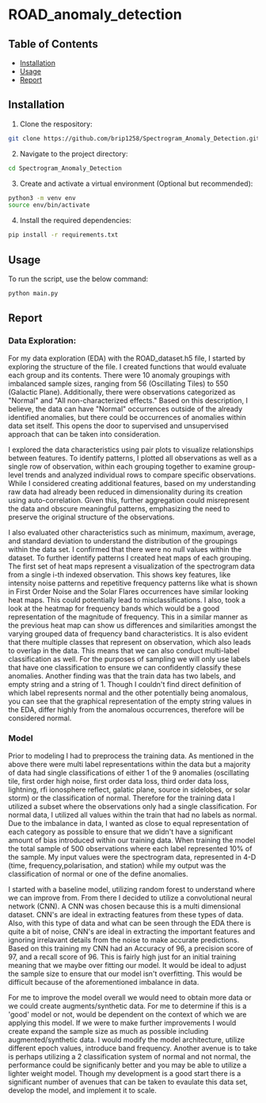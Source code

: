 # ROAD_anomaly_detection
## Table of Contents
- [Installation](#installation)
- [Usage](#usage)
- [Report](#report)

## Installation
1. Clone the respository:
```bash
git clone https://github.com/brip1258/Spectrogram_Anomaly_Detection.git
```
2. Navigate to the project directory: 
```bash
cd Spectrogram_Anomaly_Detection
```
3. Create and activate a virtual environment (Optional but recommended):
```bash
python3 -m venv env
source env/bin/activate
```
4. Install the required dependencies:
```bash
pip install -r requirements.txt
```
## Usage
To run the script, use the below command:
```bash
python main.py 
```

## Report
### Data Exploration:
For my data exploration (EDA) with the ROAD_dataset.h5 file, I started by exploring the structure of the file. I created functions that would evaluate each group and its contents. There were 10 anomaly groupings with imbalanced sample sizes, ranging from 56 (Oscillating Tiles) to 550 (Galactic Plane). Additionally, there were observations categorized as "Normal" and "All non-characterized effects." Based on this description, I believe, the data can have "Normal" occurrences outside of the already identified anomalies, but there could be occurrences of anomalies within data set itself. This opens the door to supervised and unsupervised approach that can be taken into consideration. 
    
I explored the data characteristics using pair plots to visualize relationships between features. To identify patterns, I plotted all observations as well as a single row of observation, within each grouping together to examine group-level trends and analyzed individual rows to compare specific observations. While I considered creating additional features, based on my understanding raw data had already been reduced in dimensionality during its creation using auto-correlation. Given this, further aggregation could misrepresent the data and obscure meaningful patterns, emphasizing the need to preserve the original structure of the observations.

I also evaluated other characteristics such as minimum, maximum, average, and standard deviation to understand the distribution of the groupings within the data set. I confirmed that there were no null values within the dataset. To further identify patterns I created heat maps of each grouping. The first set of heat maps represent a visualization of the spectrogram data from a single i-th indexed observation. This shows key features, like intensity noise patterns and repetitive frequency patterns like what is shown in First Order Noise and the Solar Flares occurrences have similar looking heat maps. This could potentially lead to misclassifications. I also, took a look at the heatmap for frequency bands which would be a good representation of the magnitude of frequency. This in a similar manner as the previous heat map can show us differences and similarities amongst the varying grouped data of frequency band characteristics. It is also evident that there multiple classes that represent on observation, which also leads to overlap in the data. This means that we can also conduct multi-label classification as well. For the purposes of sampling we will only use labels that have one classification to ensure we can confidently classify these anomalies. Another finding was that the train data has two labels, and empty string and a string of 1. Though I couldn't find direct definition of which label represents normal and the other potentially being anomalous, you can see that the graphical representation of the empty string values in the EDA, differ highly from the anomalous occurrences, therefore will be considered normal.


### Model
Prior to modeling I had to preprocess the training data. As mentioned in the above there were multi label representations within the data but a majority of data had single classifications of either 1 of the 9 anomalies (oscillating tile, first order high noise, first order data loss, third order data loss, lightning, rfi ionosphere reflect, galatic plane, source in sidelobes, or solar storm) or the classification of normal. Therefore for the training data I utilized a subset where the observations only had a single classification. For normal data, I utilized all values within the train that had no labels as normal. Due to the imbalance in data, I wanted as close to equal representation of each category as possible to ensure that we didn't have a significant amount of bias introduced within our training data. When training the model the total sample of 500 observations where each label represented 10% of the sample. My input values were the spectrogram data, represented in 4-D (time, frequency,polarisation, and station) while my output was the classification of normal or one of the define anomalies. 

I started with a baseline model, utilizing random forest to understand where we can improve from. From there I decided to utilize a convolutional neural network (CNN). A CNN was chosen because this is a multi dimensional dataset. CNN's are ideal in extracting features from these types of data. Also, with this type of data and what can be seen through the EDA there is quite a bit of noise, CNN's are ideal in extracting the important features and ignoring irrelavant details from the noise to make accurate predictions. Based on this training my CNN had an Accuracy of 96, a precision score of 97, and a  recall score of 96. This is fairly high just for an initial training meaning that we maybe over fitting our model. It would be ideal to adjust the sample size to ensure that our model isn't overfitting. This would be difficult because of the aforementioned imbalance in data. 

For me to improve the model overall we would need to obtain more data or we could create augments/synthetic data. For me to determine if this is a 'good' model or not, would be dependent on the context of which we are applying this model. If we were to make further improvements I would create expand the sample size as much as possible including augmented/synthetic data. I would modify the model architecture, utilize different epoch values, introduce band frequency. Another avenue is to take is perhaps utilizing a 2 classification system of normal and not normal, the performance could be significanly better and you may be able to utilize a lighter weight model. Though my development is a good start there is a significant number of avenues that can be taken to evaulate this data set, develop the model, and implement it to scale. 